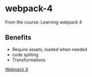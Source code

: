 # webpack-4
From the course: Learning webpack 4

## Benefits

- Require assets, loaded when needed
- code spliting
- Transformations

[Webpack 4](https://www.linkedin.com/learning/learning-webpack-4-2)